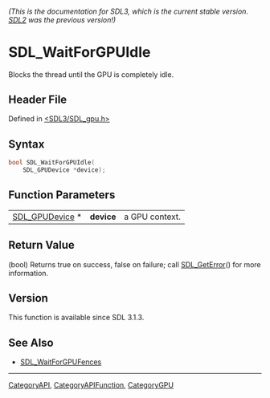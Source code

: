 ###### (This is the documentation for SDL3, which is the current stable version. [SDL2](https://wiki.libsdl.org/SDL2/) was the previous version!)
# SDL_WaitForGPUIdle

Blocks the thread until the GPU is completely idle.

## Header File

Defined in [<SDL3/SDL_gpu.h>](https://github.com/libsdl-org/SDL/blob/main/include/SDL3/SDL_gpu.h)

## Syntax

```c
bool SDL_WaitForGPUIdle(
    SDL_GPUDevice *device);
```

## Function Parameters

|                                  |            |                |
| -------------------------------- | ---------- | -------------- |
| [SDL_GPUDevice](SDL_GPUDevice) * | **device** | a GPU context. |

## Return Value

(bool) Returns true on success, false on failure; call
[SDL_GetError](SDL_GetError)() for more information.

## Version

This function is available since SDL 3.1.3.

## See Also

- [SDL_WaitForGPUFences](SDL_WaitForGPUFences)

----
[CategoryAPI](CategoryAPI), [CategoryAPIFunction](CategoryAPIFunction), [CategoryGPU](CategoryGPU)

